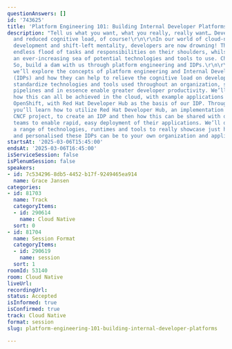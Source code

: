 ```yaml
---
questionAnswers: []
id: '743625'
title: 'Platform Engineering 101: Building Internal Developer Platforms'
description: "Tell us what you want, what you really, really want… Developer productivity
  and reduced cognitive load, of course!\r\n\r\nIn our world of cloud-native Java
  development and shift-left mentality, developers are now drowning! They have an
  endless flood of tasks and responsibilities on their shoulders, whilst battling
  an ever-increasing sea of potential technologies and tools to use. Change is needed!
  So, build a dam with us through platform engineering and IDPs.\r\n\r\nIn this workshop,
  we’ll explore the concepts of platform engineering and Internal Developer Platforms
  (IDPs) and how they can help to relieve the cognitive load on developers, help to
  standardize technologies and tools used throughout an organization, streamline CI/CD
  pipelines and in essence enable greater developer productivity. We’ll investigate
  how this can all be achieved in the cloud, with example applications running in
  OpenShift, with Red Hat Developer Hub as the basis of our IDP. Throughout this workshop,
  you’ll learn how to utilize Red Hat Developer Hub, an implementation of the Backstage
  CNCF project, to create an IDP and then how this can be shared with development
  teams to enable rapid, easy deployment of their applications. We’ll demo this with
  a range of technologies, runtimes and tools to really showcase just how flexible
  and personalised these IDPs can be to your own organization and application needs."
startsAt: '2025-03-06T15:45:00'
endsAt: '2025-03-06T16:45:00'
isServiceSession: false
isPlenumSession: false
speakers:
- id: 7c534296-8db5-4452-b17f-9249465ea914
  name: Grace Jansen
categories:
- id: 81703
  name: Track
  categoryItems:
  - id: 290614
    name: Cloud Native
  sort: 0
- id: 81704
  name: Session Format
  categoryItems:
  - id: 290619
    name: session
  sort: 1
roomId: 53140
room: Cloud Native
liveUrl:
recordingUrl:
status: Accepted
isInformed: true
isConfirmed: true
track: Cloud Native
format: session
slug: platform-engineering-101-building-internal-developer-platforms

---
```

